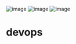 ![image](https://github.com/user-attachments/assets/af7e7f0c-3065-41a5-ab9f-051048bc2896)
![image](https://github.com/user-attachments/assets/78a7831e-066d-403f-bdac-746a30bdb6d5)
![image](https://github.com/user-attachments/assets/c764e7ab-4398-45e5-a065-d9a7e87c3330)


# devops

